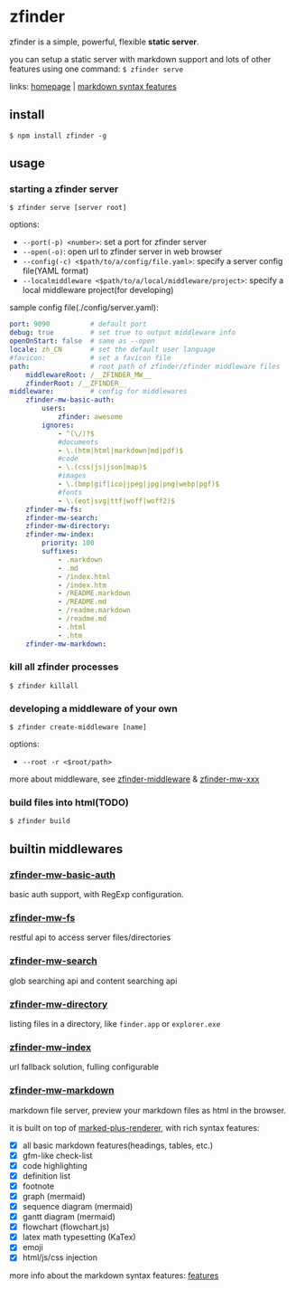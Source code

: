 # zfinder

zfinder is a simple, powerful, flexible **static server**.

you can setup a static server with markdown support and lots of other features using one command: `$ zfinder serve`

links: [homepage](http://zfinder.github.io/zfinder/) | [markdown syntax features](http://leungwensen.github.io/marked-plus-renderer/demo/features.html)

## install

```
$ npm install zfinder -g
```

## usage

### starting a zfinder server

```
$ zfinder serve [server root]
```

options:

* `--port(-p) <number>`: set a port for zfinder server
* `--open(-o)`: open url to zfinder server in web browser
* `--config(-c) <$path/to/a/config/file.yaml>`: specify a server config file(YAML format)
* `--localmiddleware <$path/to/a/local/middleware/project>`: specify a local middleware project(for developing)

sample config file(./config/server.yaml):

```yaml
port: 9090          # default port
debug: true         # set true to output middleware info
openOnStart: false  # same as --open
locale: zh_CN       # set the default user language
#favicon:           # set a favicon file
path:               # root path of zfinder/zfinder middleware files
    middlewareRoot: /__ZFINDER_MW__
    zfinderRoot: /__ZFINDER__
middleware:         # config for middlewares
    zfinder-mw-basic-auth:
        users:
            zfinder: awesome
        ignores:
            - ^(\/)?$
            #documents
            - \.(htm|html|markdown|md|pdf)$
            #code
            - \.(css|js|json|map)$
            #images
            - \.(bmp|gif|ico|jpeg|jpg|png|webp|pgf)$
            #fonts
            - \.(eot|svg|ttf|woff|woff2)$
    zfinder-mw-fs:
    zfinder-mw-search:
    zfinder-mw-directory:
    zfinder-mw-index:
        priority: 100
        suffixes:
            - .markdown
            - .md
            - /index.html
            - /index.htm
            - /README.markdown
            - /README.md
            - /readme.markdown
            - /readme.md
            - .html
            - .htm
    zfinder-mw-markdown:
```

### kill all zfinder processes

```
$ zfinder killall
```

### developing a middleware of your own

```
$ zfinder create-middleware [name]
```

options:

* `--root -r <$root/path>`

more about middleware, see [zfinder-middleware](https://github.com/zfinder?utf8=%E2%9C%93&query=zfinder-middleware) & [zfinder-mw-xxx](https://github.com/zfinder?utf8=%E2%9C%93&query=zfinder-mw)

### build files into html(TODO)

```
$ zfinder build
```

## builtin middlewares

### [zfinder-mw-basic-auth](https://github.com/zfinder/zfinder-mw-basic-auth)

basic auth support, with RegExp configuration.

### [zfinder-mw-fs](https://github.com/zfinder/zfinder-mw-fs)

restful api to access server files/directories

### [zfinder-mw-search](https://github.com/zfinder/zfinder-mw-search)

glob searching api and content searching api

### [zfinder-mw-directory](https://github.com/zfinder/zfinder-mw-directory)

listing files in a directory, like `finder.app` or `explorer.exe`

### [zfinder-mw-index](https://github.com/zfinder/zfinder-mw-index)

url fallback solution, fulling configurable

### [zfinder-mw-markdown](https://github.com/zfinder/zfinder-mw-markdown)

markdown file server, preview your markdown files as html in the browser.

it is built on top of [marked-plus-renderer](https://github.com/leungwensen/marked-plus-renderer), with rich syntax features:

- [x] all basic markdown features(headings, tables, etc.)
- [x] gfm-like check-list
- [x] code highlighting
- [x] definition list
- [x] footnote
- [x] graph (mermaid)
- [x] sequence diagram (mermaid)
- [x] gantt diagram (mermaid)
- [x] flowchart (flowchart.js)
- [x] latex math typesetting (KaTex)
- [x] emoji
- [x] html/js/css injection

more info about the markdown syntax features: [features](http://leungwensen.github.io/marked-plus-renderer/demo/features.html)

